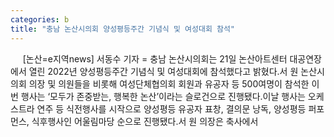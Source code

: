 ```yaml
---
categories: b
title: "충남 논산시의회 양성평등주간 기념식 및 여성대회 참석"
---
```

&nbsp;&nbsp;&nbsp;&nbsp; [논산=e지역news] 서동수 기자 = 충남 논산시의회는 21일 논산아트센터 대공연장에서 열린 2022년 양성평등주간 기념식 및 여성대회에 참석했다고 밝혔다.서 원 논산시의회 의장 및 의원들을 비롯해 여성단체협의회 회원과 유공자 등 500여명이 참석한 이번 행사는 ‘모두가 존중받는, 행복한 논산’이라는 슬로건으로 진행됐다.이날 행사는 오케스트라 연주 등 식전행사를 시작으로 양성평등 유공자 표창, 결의문 낭독, 양성평등 퍼포먼스, 식후행사인 어울림마당 순으로 진행됐다.서 원 의장은 축사에서
